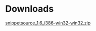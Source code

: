 # Downloads #

[snippetsource\_1.6\_i386-win32-win32.zip](http://snippetsource.googlecode.com/svn/trunk/releases/snippetsource_1.6_i386-win32-win32.zip)